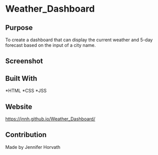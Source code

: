 # Weather_Dashboard

## Purpose
To create a dashboard that can display the current weather and 5-day forecast based on the input of a city name.

## Screenshot


## Built With
*HTML 
*CSS
*JSS

## Website
https://jnnh.github.io/Weather_Dashboard/

## Contribution
Made by Jennifer Horvath